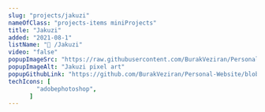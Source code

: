 ```yaml
---
slug: "projects/jakuzi"
nameOfClass: "projects-items miniProjects"
title: "Jakuzi"
added: "2021-08-1"
listName: "🎨 /Jakuzi"
video: "false"
popupImageSrc: "https://raw.githubusercontent.com/BurakVeziran/Personal-Website/main/static/jakuzi.png"
popupImageAlt: "Jakuzi pixel art"
popupGithubLink: "https://github.com/BurakVeziran/Personal-Website/blob/main/static/jakuzi.png"
techIcons: [
        "adobephotoshop",
      ]
---
```

